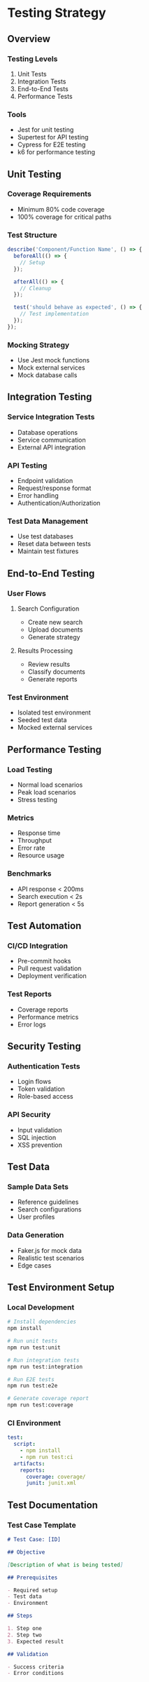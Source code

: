 # Testing Strategy

## Overview

### Testing Levels

1. Unit Tests
2. Integration Tests
3. End-to-End Tests
4. Performance Tests

### Tools

- Jest for unit testing
- Supertest for API testing
- Cypress for E2E testing
- k6 for performance testing

## Unit Testing

### Coverage Requirements

- Minimum 80% code coverage
- 100% coverage for critical paths

### Test Structure

```typescript
describe('Component/Function Name', () => {
  beforeAll(() => {
    // Setup
  });

  afterAll(() => {
    // Cleanup
  });

  test('should behave as expected', () => {
    // Test implementation
  });
});
```

### Mocking Strategy

- Use Jest mock functions
- Mock external services
- Mock database calls

## Integration Testing

### Service Integration Tests

- Database operations
- Service communication
- External API integration

### API Testing

- Endpoint validation
- Request/response format
- Error handling
- Authentication/Authorization

### Test Data Management

- Use test databases
- Reset data between tests
- Maintain test fixtures

## End-to-End Testing

### User Flows

1. Search Configuration

   - Create new search
   - Upload documents
   - Generate strategy

2. Results Processing
   - Review results
   - Classify documents
   - Generate reports

### Test Environment

- Isolated test environment
- Seeded test data
- Mocked external services

## Performance Testing

### Load Testing

- Normal load scenarios
- Peak load scenarios
- Stress testing

### Metrics

- Response time
- Throughput
- Error rate
- Resource usage

### Benchmarks

- API response < 200ms
- Search execution < 2s
- Report generation < 5s

## Test Automation

### CI/CD Integration

- Pre-commit hooks
- Pull request validation
- Deployment verification

### Test Reports

- Coverage reports
- Performance metrics
- Error logs

## Security Testing

### Authentication Tests

- Login flows
- Token validation
- Role-based access

### API Security

- Input validation
- SQL injection
- XSS prevention

## Test Data

### Sample Data Sets

- Reference guidelines
- Search configurations
- User profiles

### Data Generation

- Faker.js for mock data
- Realistic test scenarios
- Edge cases

## Test Environment Setup

### Local Development

```bash
# Install dependencies
npm install

# Run unit tests
npm run test:unit

# Run integration tests
npm run test:integration

# Run E2E tests
npm run test:e2e

# Generate coverage report
npm run test:coverage
```

### CI Environment

```yaml
test:
  script:
    - npm install
    - npm run test:ci
  artifacts:
    reports:
      coverage: coverage/
      junit: junit.xml
```

## Test Documentation

### Test Case Template

```markdown
# Test Case: [ID]

## Objective

[Description of what is being tested]

## Prerequisites

- Required setup
- Test data
- Environment

## Steps

1. Step one
2. Step two
3. Expected result

## Validation

- Success criteria
- Error conditions
```
